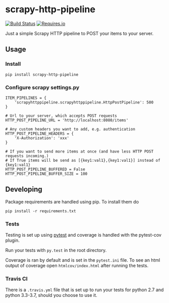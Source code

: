 scrapy-http-pipeline
==========================

[![Build Status](https://travis-ci.com/thecodecook/scrapy-http-pipeline.svg?branch=master)](https://travis-ci.com/thecodecook/scrapy-http-pipeline)
[![Requires.io](https://requires.io/github/thecodecook/scrapy-http-pipeline/requirements.svg?branch=master)](https://requires.io/github/thecodecook/scrapy-http-pipeline/requirements?branch=master)

Just a simple Scrapy HTTP pipeline to POST your items to your server.

## Usage

### Install

```
pip install scrapy-http-pipeline
```

### Configure scrapy settings.py

```
ITEM_PIPELINES = {
    'scrapyhttppipeline.scrapyhttppipeline.HttpPostPipeline': 500
}

# Url to your server, which accepts POST requests
HTTP_POST_PIPELINE_URL = 'http://localhost:8080/items'

# Any custom headers you want to add, e.g. authentication
HTTP_POST_PIPELINE_HEADERS = {
    'X-Authorization': 'xxx'
}

# If you want to send more items at once (and have less HTTP POST requests incoming.)
# If True items will be send as [{key1:val1},{key1:val1}] instead of {key1:val1}
HTTP_POST_PIPELINE_BUFFERED = False
HTTP_POST_PIPELINE_BUFFER_SIZE = 100
```

## Developing

Package requirements are handled using pip. To install them do

```
pip install -r requirements.txt
```

### Tests

Testing is set up using [pytest](http://pytest.org) and coverage is handled
with the pytest-cov plugin.

Run your tests with ```py.test``` in the root directory.

Coverage is ran by default and is set in the ```pytest.ini``` file.
To see an html output of coverage open ```htmlcov/index.html``` after running the tests.

### Travis CI

There is a ```.travis.yml``` file that is set up to run your tests for python 2.7
and python 3.3-3.7, should you choose to use it.
